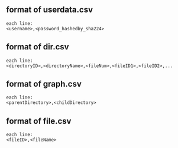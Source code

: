 ## format of userdata.csv
```
each line:
<username>,<password_hashedby_sha224>
```

## format of dir.csv
```
each line:
<directoryID>,<directoryName>,<fileNum>,<fileID1>,<fileID2>,...
```

## format of graph.csv
```
each line:
<parentDirectory>,<childDirectory>
```

## format of file.csv
```
each line:
<fileID>,<fileName>
```